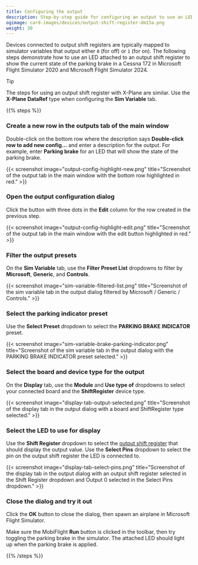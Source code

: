 ```yaml
---
title: Configuring the output
description: Step-by-step guide for configuring an output to use an LED attached to an output shift register or LED driver in MobiFlight.
ogimage: card-images/devices/output-shift-register-dm13a.png
weight: 30
---
```


Devices connected to output shift registers are typically mapped to simulator variables that output either `0` (for off) or `1` (for on). The following steps demonstrate how to use an LED attached to an output shift register to show the current state of the parking brake in a Cessna 172 in Microsoft Flight Simulator 2020 and Microsoft Flight Simulator 2024.

> [!TIP]
> The steps for using an output shift register with X-Plane are similar. Use the **X-Plane DataRef** type when configuring the **Sim Variable** tab.

{{% steps %}}

### Create a new row in the outputs tab of the main window

Double-click on the bottom row where the description says **Double-click row to add new config...** and enter a description for the output. For example, enter **Parking brake** for an LED that will show the state of the parking brake.

{{< screenshot image="output-config-highlight-new.png" title="Screenshot of the output tab in the main window with the bottom row highlighted in red." >}}

### Open the output configuration dialog

Click the button with three dots in the **Edit** column for the row created in the previous step.

{{< screenshot image="output-config-highlight-edit.png" title="Screenshot of the output tab in the main window with the edit button highlighted in red." >}}

### Filter the output presets

On the **Sim Variable** tab, use the **Filter Preset List** dropdowns to filter by **Microsoft**, **Generic**, and **Controls**.

{{< screenshot image="sim-variable-filtered-list.png" title="Screenshot of the sim variable tab in the output dialog filtered by Microsoft / Generic / Controls." >}}

### Select the parking indicator preset

Use the **Select Preset** dropdown to select the **PARKING BRAKE INDICATOR** preset.

{{< screenshot image="sim-variable-brake-parking-indicator.png" title="Screenshot of the sim variable tab in the output dialog with the PARKING BRAKE INDICATOR preset selected." >}}

### Select the board and device type for the output

On the **Display** tab, use the **Module** and **Use type of** dropdowns to select your connected board and the **ShiftRegister** device type.

{{< screenshot image="display-tab-output-selected.png" title="Screenshot of the display tab in the output dialog with a board and ShiftRegister type selected." >}}

### Select the LED to use for display

Use the **Shift Register** dropdown to select the [output shift register](/devices/output-shift-register/adding-device) that should display the output value. Use the **Select Pins** dropdown to select the pin on the output shift register the LED is connected to.

{{< screenshot image="display-tab-select-pins.png" title="Screenshot of the display tab in the output dialog with an output shift register selected in the Shift Register dropdown and Output 0 selected in the Select Pins dropdown." >}}

### Close the dialog and try it out

Click the **OK** button to close the dialog, then spawn an airplane in Microsoft Flight Simulator.

Make sure the MobiFlight **Run** button is clicked in the toolbar, then try toggling the parking brake in the simulator. The attached LED should light up when the parking brake is applied.

{{% /steps %}}
